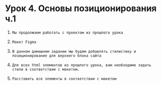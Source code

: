 # Урок 4. Основы позиционирования ч.1


1.     Мы продолжаем работать с проектом из прошлого урока
2.     Макет Figma
3.     В данном домашнем задании мы будем добавлять стилистику и позиционирование для верхнего блока сайта
4.     Для всех html элементов из прошлого урока, вам необходимо задать стили в соответствии с макетом.
5.     Расставить все элементы в соответствии с макетом

